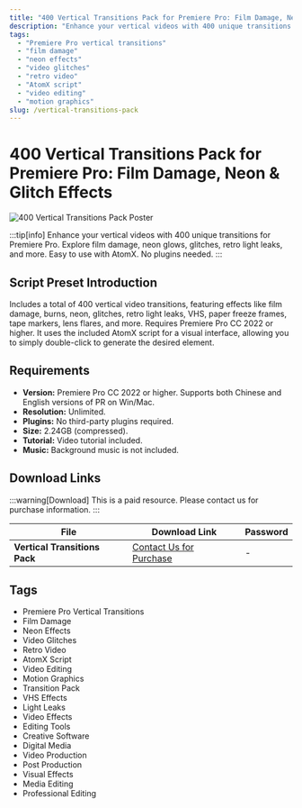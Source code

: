 ```yaml
---
title: "400 Vertical Transitions Pack for Premiere Pro: Film Damage, Neon & Glitch Effects"
description: "Enhance your vertical videos with 400 unique transitions for Premiere Pro. Explore film damage, neon glows, glitches, retro light leaks, and more. Easy to use with AtomX. No plugins needed."
tags: 
  - "Premiere Pro vertical transitions"
  - "film damage"
  - "neon effects"
  - "video glitches"
  - "retro video"
  - "AtomX script"
  - "video editing"
  - "motion graphics"
slug: /vertical-transitions-pack
---
```


<!--Above is frontmatter Part-generate depend on content meet Google Seo, you need to balance automation efficiency with Google’s core ranking factors—especially E-E-A-T (Experience, Expertise, Authoritativeness, Trustworthiness), -->

<!--First Part-This is Title -->
# 400 Vertical Transitions Pack for Premiere Pro: Film Damage, Neon & Glitch Effects

<!--Second Part-This is First Banner -->
![400 Vertical Transitions Pack Poster](/img/VFX-Grace-Corals-Collection.jpg)

:::tip[info]
Enhance your vertical videos with 400 unique transitions for Premiere Pro. Explore film damage, neon glows, glitches, retro light leaks, and more. Easy to use with AtomX. No plugins needed.
:::

## Script Preset Introduction

Includes a total of 400 vertical video transitions, featuring effects like film damage, burns, neon, glitches, retro light leaks, VHS, paper freeze frames, tape markers, lens flares, and more. Requires Premiere Pro CC 2022 or higher. It uses the included AtomX script for a visual interface, allowing you to simply double-click to generate the desired element.

## Requirements

*   **Version:** Premiere Pro CC 2022 or higher. Supports both Chinese and English versions of PR on Win/Mac.
*   **Resolution:** Unlimited.
*   **Plugins:** No third-party plugins required.
*   **Size:** 2.24GB (compressed).
*   **Tutorial:** Video tutorial included.
*   **Music:** Background music is not included.

## Download Links
:::warning[Download]
This is a paid resource. Please contact us for purchase information.
:::

| File                       | Download Link                                                              | Password |
| -------------------------- | -------------------------------------------------------------------------- | -------- |
| **Vertical Transitions Pack** | [Contact Us for Purchase](https://wa.me/8613237610083)                     | -        |

<!-- Generate new SEO-optimized tags based on content for this part,Ensure tags align with Google's E-E-A-T principles  -->
## Tags

- Premiere Pro Vertical Transitions
- Film Damage
- Neon Effects
- Video Glitches
- Retro Video
- AtomX Script
- Video Editing
- Motion Graphics
- Transition Pack
- VHS Effects
- Light Leaks
- Video Effects
- Editing Tools
- Creative Software
- Digital Media
- Video Production
- Post Production
- Visual Effects
- Media Editing
- Professional Editing

